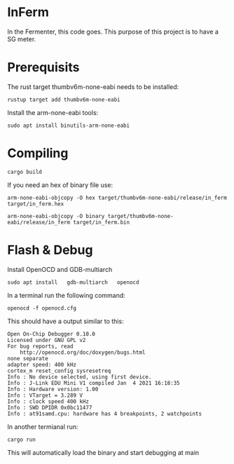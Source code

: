# InFerm
In the Fermenter, this code goes. This purpose of this project is to have a SG meter.

# Prerequisits
The rust target thumbv6m-none-eabi needs to be installed:
```console
rustup target add thumbv6m-none-eabi
```
Install the arm-none-eabi tools:
```console
sudo apt install binutils-arm-none-eabi
```

# Compiling
```console
cargo build
```
If you need an hex of binary file use:
```console
arm-none-eabi-objcopy -O hex target/thumbv6m-none-eabi/release/in_ferm target/in_ferm.hex
```

```console
arm-none-eabi-objcopy -O binary target/thumbv6m-none-eabi/release/in_ferm target/in_ferm.bin
```

# Flash & Debug

Install OpenOCD and GDB-multiarch
```console
sudo apt install   gdb-multiarch   openocd 
```

In a terminal run the following command:
```console
openocd -f openocd.cfg
```
This should have a output similar to this:
```console
Open On-Chip Debugger 0.10.0
Licensed under GNU GPL v2
For bug reports, read
	http://openocd.org/doc/doxygen/bugs.html
none separate
adapter speed: 400 kHz
cortex_m reset_config sysresetreq
Info : No device selected, using first device.
Info : J-Link EDU Mini V1 compiled Jan  4 2021 16:18:35
Info : Hardware version: 1.00
Info : VTarget = 3.289 V
Info : clock speed 400 kHz
Info : SWD DPIDR 0x0bc11477
Info : at91samd.cpu: hardware has 4 breakpoints, 2 watchpoints
```

In another termianal run:
```console
cargo run
```
This will automatically load the binary and start debugging at main